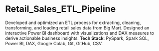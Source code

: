 # Retail_Sales_ETL_Pipeline
Developed and optimized an ETL process for extracting, cleaning, transforming, and loading retail sales data from Big Mart.
Designed an interactive Power BI dashboard with visualizations and DAX measures to derive actionable business insights.
**Tech Stack**: PySpark, Spark SQL, Power BI, DAX, Google Colab, Git, GitHub, CSV.
